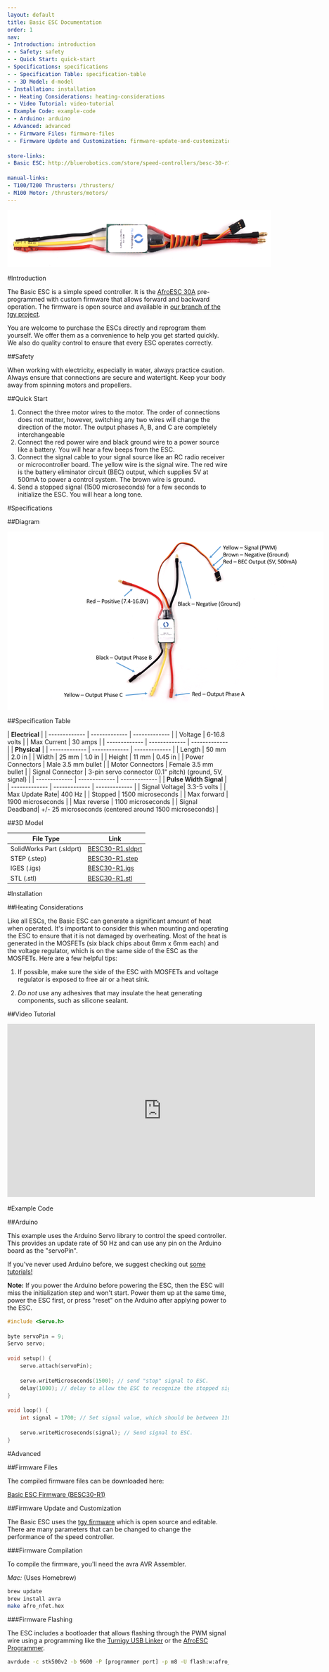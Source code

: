 ```yaml
---
layout: default
title: Basic ESC Documentation
order: 1
nav:
- Introduction: introduction
- - Safety: safety
- - Quick Start: quick-start
- Specifications: specifications
- - Specification Table: specification-table
- - 3D Model: d-model
- Installation: installation
- - Heating Considerations: heating-considerations
- - Video Tutorial: video-tutorial
- Example Code: example-code
- - Arduino: arduino
- Advanced: advanced
- - Firmware Files: firmware-files
- - Firmware Update and Customization: firmware-update-and-customization

store-links:
- Basic ESC: http://bluerobotics.com/store/speed-controllers/besc-30-r1/

manual-links:
- T100/T200 Thrusters: /thrusters/
- M100 Motor: /thrusters/motors/
---
```

<img src="/assets/images/documentation/besc-side.png" class="img-responsive" style="max-width:600px" />

#Introduction

The Basic ESC is a simple speed controller. It is the [AfroESC 30A](#) pre-programmed with custom firmware that allows forward and backward operation. The firmware is open source and available in [our branch of the tgy project](http://github.com/bluerobotics/tgy).

You are welcome to purchase the ESCs directly and reprogram them yourself. We offer them as a convenience to help you get started quickly. We also do quality control to ensure that every ESC operates correctly. 

##Safety 

<i class="fa fa-exclamation-triangle fa-fw fa-2x text-warning"></i> When working with electricity, especially in water, always practice caution. Always ensure that connections are secure and watertight. Keep your body away from spinning motors and propellers.

##Quick Start

1. Connect the three motor wires to the motor. The order of connections does not matter, however, switching any two wires will change the direction of the motor. The output phases A, B, and C are completely interchangeable
2. Connect the red power wire and black ground wire to a power source like a battery. You will hear a few beeps from the ESC.
3. Connect the signal cable to your signal source like an RC radio receiver or microcontroller board. The yellow wire is the signal wire. The red wire is the battery eliminator circuit (BEC) output, which supplies 5V at 500mA to power a control system. The brown wire is ground.
4. Send a stopped signal (1500 microseconds) for a few seconds to initialize the ESC. You will hear a long tone.

#Specifications

##Diagram

<img src="/assets/images/documentation/besc-labels.png" class="img-responsive" style="max-width:800px" />

##Specification Table

|                 **Electrical**                |
| ------------- | ------------- | ------------- |
| Voltage       | 6-16.8 volts                    |
| Max Current   | 30 amps                       |
| ------------- | ------------- | ------------- |
|                  **Physical**                 |
| ------------- | ------------- | ------------- |
| Length        | 50 mm         | 2.0 in        |
| Width         | 25 mm         | 1.0 in        |
| Height        | 11 mm         | 0.45 in       |
| Power Connectors | Male 3.5 mm bullet         |
| Motor Connectors | Female 3.5 mm bullet       |
| Signal Connector | 3-pin servo connector (0.1" pitch) (ground, 5V, signal) |
| ------------- | ------------- | ------------- |
|            **Pulse Width Signal**             |
| ------------- | ------------- | ------------- |
| Signal Voltage| 3.3-5 volts                   |
| Max Update Rate| 400 Hz                       |
| Stopped       | 1500 microseconds             |
| Max forward   | 1900 microseconds             |
| Max reverse   | 1100 microseconds             |
| Signal Deadband| +/- 25 microseconds (centered around 1500 microseconds) |

##3D Model

| File Type                  | Link                          |
| -------------------------- | ----------------------------- |
| SolidWorks Part (.sldprt)  | [BESC30-R1.sldprt](cad/BESC30-R1.sldprt) |
| STEP (.step)               | [BESC30-R1.step](cad/BESC30-R1.step)   |
| IGES (.igs)                | [BESC30-R1.igs](cad/BESC30-R1.igs) |
| STL (.stl)                 | [BESC30-R1.stl](cad/BESC30-R1.stl) |

#Installation

##Heating Considerations

Like all ESCs, the Basic ESC can generate a significant amount of heat when operated. It's important to consider this when mounting and operating the ESC to ensure that it is not damaged by overheating. Most of the heat is generated in the MOSFETs (six black chips about 6mm x 6mm each) and the voltage regulator, which is on the same side of the ESC as the MOSFETs. Here are a few helpful tips:

1.  If possible, make sure the side of the ESC with MOSFETs and voltage regulator is exposed to free air or a heat sink.

2. *Do not* use any adhesives that may insulate the heat generating components, such as silicone sealant.

##Video Tutorial

<iframe width="700" height="393.75" src="https://www.youtube.com/embed/pFAnEkb0Qtg?list=PLZ486nvZoegusCQXQwC-5C-MzKkHBfw0d" frameborder="0" allowfullscreen></iframe>
<br />

#Example Code

##Arduino

This example uses the Arduino Servo library to control the speed controller. This provides an update rate of 50 Hz and can use any pin on the Arduino board as the "servoPin".

If you've never used Arduino before, we suggest checking out [some tutorials!](https://www.arduino.cc/en/Tutorial/HomePage)

**Note:** If you power the Arduino before powering the ESC, then the ESC will miss the initialization step and won't start. Power them up at the same time, power the ESC first, or press "reset" on the Arduino after applying power to the ESC.

~~~~~~~~~~ cpp
#include <Servo.h>

byte servoPin = 9;
Servo servo;

void setup() {
	servo.attach(servoPin);

	servo.writeMicroseconds(1500); // send "stop" signal to ESC.
	delay(1000); // delay to allow the ESC to recognize the stopped signal
}

void loop() {
	int signal = 1700; // Set signal value, which should be between 1100 and 1900

	servo.writeMicroseconds(signal); // Send signal to ESC.
}
~~~~~~~~~~~~~~~~

#Advanced

##Firmware Files

The compiled firmware files can be downloaded here: 

[<i class="fa fa-download fa-fw"></i> Basic ESC Firmware (BESC30-R1)](/besc/firmware/afro_nfet_besc30_r1.hex)

##Firmware Update and Customization

The Basic ESC uses the [tgy firmware](http://github.com/bluerobotics/tgy) which is open source and editable. There are many parameters that can be changed to change the performance of the speed controller. 

###Firmware Compilation

To compile the firmware, you'll need the avra AVR Assembler.

*Mac:* (Uses Homebrew)

~~~ bash
brew update
brew install avra
make afro_nfet.hex
~~~

###Firmware Flashing

The ESC includes a bootloader that allows flashing through the PWM signal wire using a programming like the [Turnigy USB Linker](http://www.hobbyking.com/hobbyking/store/__10628__turnigy_usb_linker_for_aquastar_super_brain.html) or the [AfroESC Programmer](http://www.hobbyking.com/hobbyking/store/__39437__afro_esc_usb_programming_tool.html). 

~~~ bash
avrdude -c stk500v2 -b 9600 -P [programmer port] -p m8 -U flash:w:afro_nfet_besc30_r1.hex:i
~~~